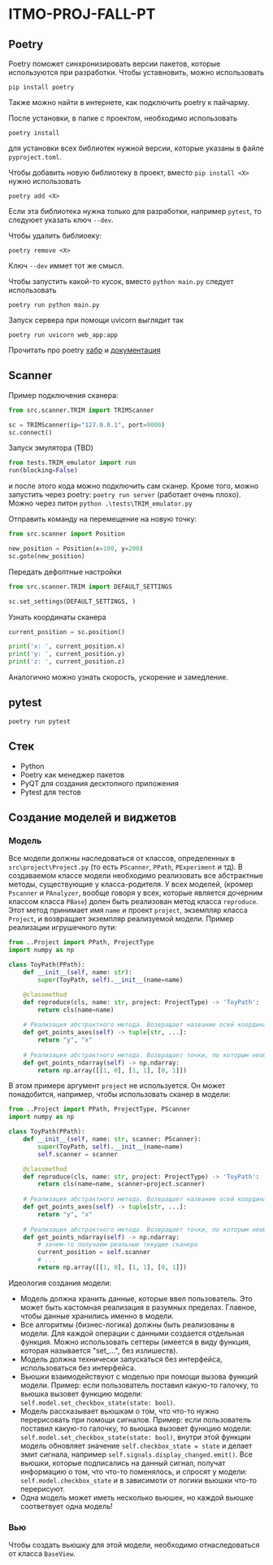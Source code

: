 # ITMO-PROJ-FALL-PT

## Poetry
Poetry поможет синхронизировать версии пакетов, которые используются при разработки.
Чтобы уставновить, можно использовать

```
pip install poetry
```
Также можно найти в интернете, как подключить poetry к пайчарму.


После установки, в папке с проектом, необходимо использовать 
```
poetry install
```
для установки всех библиотек нужной версии, которые указаны в файле `pyproject.toml`.


Чтобы добавить новую библиотеку в проект, вместо `pip install <X>` нужно использовать 
```
poetry add <X>
```
Если эта библиотека нужна только для разработки, например `pytest`, то следуюет указать ключ `--dev`.


Чтобы удалить библиоеку:
```
poetry remove <X>
```
Ключ `--dev` иммет тот же смысл.

Чтобы запустить какой-то кусок, вместо `python main.py` следует использовать
```
poetry run python main.py
```

Запуск сервера при помощи uvicorn выглядит так 
```
poetry run uvicorn web_app:app
```

Прочитать про poetry [хабр](https://habr.com/ru/post/593529/) и [документация](https://python-poetry.org/docs/cli/)

## Scanner

Пример подключения сканера:

```python
from src.scanner.TRIM import TRIMScanner

sc = TRIMScanner(ip="127.0.0.1", port=9000)
sc.connect()
```

Запуск эмулятора (TBD)
```python
from tests.TRIM_emulator import run
run(blocking=False)
```
и после этого кода можно подключить сам сканер.
Кроме того, можно запустить через poetry: `poetry run server` (работает очень плохо). Можно через питон `python .\tests\TRIM_emulator.py
`

Отправить команду на перемещение на новую точку:

```python
from src.scanner import Position

new_position = Position(x=100, y=200)
sc.goto(new_position)
```
Передать дефолтные настройки

```python
from src.scanner.TRIM import DEFAULT_SETTINGS

sc.set_settings(DEFAULT_SETTINGS, )
```

Узнать координаты сканера
```python
current_position = sc.position()

print('x: ', current_position.x)
print('y: ', current_position.y)
print('z: ', current_position.z)
```
Аналогично можно узнать скорость, ускорение и замедление. 

## pytest

```commandline
poetry run pytest
```

## Стек

* Python
* Poetry как менеджер пакетов
* PyQT для создания десктопного приложения
* Pytest для тестов

## Создание моделей и виджетов

### Модель

Все модели должны наследоваться от классов, определенных в `src\project\Project.py` (то есть `PScanner`, `PPath`, `PExperiment` и тд).
В создаваемом классе модели необходимо реализовать все абстрактные методы, существующие у класса-родителя.
У всех моделей, (кромер `Pscanner` и `PAnalyzer`, вообще говоря у всех, которые является дочерним классом класса `PBase`) долен быть реализован метод класса `reproduce`.
Этот метод принимает имя `name` и проект `project`, экземпляр класса `Project`, и возвращает экземпляр реализуемой модели.
Пример реализации игрушечного пути:

```python
from ..Project import PPath, ProjectType
import numpy as np

class ToyPath(PPath):
    def __init__(self, name: str):
        super(ToyPath, self).__init__(name=name)

    @classmethod
    def reproduce(cls, name: str, project: ProjectType) -> 'ToyPath':
        return cls(name=name)
    
    # Реализация абстрактного метода. Возвращает название осей координат
    def get_points_axes(self) -> tuple[str, ...]:
        return "y", "x"
    
    # Реализация абстрактного метода. Возвращает точки, по которым необходимо ехать
    def get_points_ndarray(self) -> np.ndarray:
        return np.array([[1, 0], [1, 1], [0, 1]])
```
В этом примере аргумент `project` не используется.
Он может понадобится, например, чтобы использовать сканер в модели:

```python
from ..Project import PPath, ProjectType, PScanner
import numpy as np

class ToyPath(PPath):
    def __init__(self, name: str, scanner: PScanner):
        super(ToyPath, self).__init__(name=name)
        self.scanner = scanner

    @classmethod
    def reproduce(cls, name: str, project: ProjectType) -> 'ToyPath':
        return cls(name=name, scanner=project.scanner)
    
    # Реализация абстрактного метода. Возвращает название осей координат
    def get_points_axes(self) -> tuple[str, ...]:
        return "y", "x"
    
    # Реализация абстрактного метода. Возвращает точки, по которым необходимо ехать
    def get_points_ndarray(self) -> np.ndarray:
        # зачем-то получаем реальные текущие сканера
        current_position = self.scanner
        # ...
        return np.array([[1, 0], [1, 1], [0, 1]])
```

Идеология создания модели:
* Модель должна хранить данные, которые ввел пользователь.
Это может быть кастомная реализация в разумных пределах.
Главное, чтобы данные хранились именно в модели.
* Все алгоритмы (бизнес-логика) должны быть реализованы в модели.
Для каждой операции с данными создается отдельная функция.
Можно использовать сеттеры (имеется в виду функция, которая называется "set_...", без излишеств).
* Модель должна технически запускаться без интерфейса, использоваться без интерфейса.
* Вьюшки взаимодействуют с моделью при помощи вызова функций модели.
Пример: если пользователь поставил какую-то галочку, то вьюшка вызовет функцию модели: `self.model.set_checkbox_state(state: bool)`.
* Модель рассказывает вьюшкам о том, что что-то нужно перерисовать при помощи сигналов.
Пример: если пользователь поставил какую-то галочку, то вьюшка вызовет функцию модели: `self.model.set_checkbox_state(state: bool)`, внутри этой функции модель обновляет значение `self.checkbox_state = state` и делает эмит сигнала, например `self.signals.display_changed.emit()`.
Все вьюшки, которые подписались на данный сигнал, получат информацию о том, что что-то поменялось, и спросят у модели: `self.model.checkbox_state` и в зависимоти от логики вьюшки что-то перерисуют.
* Одна модель может иметь несколько вьюшек, но каждой вьюшке соответвует одна модель!

### Вью

Чтобы создать вьюшку для этой модели, необходимо отнаследоваться от класса `BaseView`.

